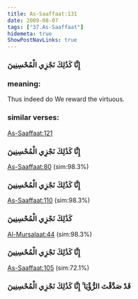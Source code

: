 ```yaml
---
title: As-Saaffaat:131
date: 2009-08-07
tags: ["37.As-Saaffaat"]
hidemeta: true 
ShowPostNavLinks: true 
---
```

### إِنَّا كَذَٰلِكَ نَجْزِي الْمُحْسِنِينَ
### meaning: 
Thus indeed do We reward the virtuous.
### similar verses: 

[As-Saaffaat:121](/37/121)

### إِنَّا كَذَٰلِكَ نَجْزِي الْمُحْسِنِينَ

[As-Saaffaat:80](/37/80) (sim:98.3%)

### إِنَّا كَذَٰلِكَ نَجْزِي الْمُحْسِنِينَ

[As-Saaffaat:110](/37/110) (sim:98.3%)

### كَذَٰلِكَ نَجْزِي الْمُحْسِنِينَ

[Al-Mursalaat:44](/77/44) (sim:98.3%)

### إِنَّا كَذَٰلِكَ نَجْزِي الْمُحْسِنِينَ

[As-Saaffaat:105](/37/105) (sim:72.1%)

### قَدْ صَدَّقْتَ الرُّؤْيَا ۚ إِنَّا كَذَٰلِكَ نَجْزِي الْمُحْسِنِينَ
